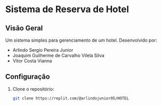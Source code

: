# Sistema de Reserva de Hotel

## Visão Geral
Um sistema simples para gerenciamento de um hotel.
Desenvolvido por: 
- Arlindo Sergio Pereira Junior
- Joaquim Guilherme de Carvalho Vilela Silva
- Vitor Costa Vianna

## Configuração
1. Clone o repositório:
   ```sh
   git clone https://replit.com/@arlindojunior05/HOTEL
